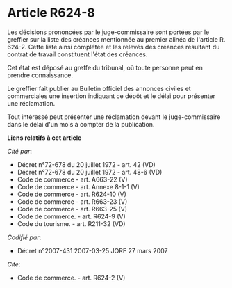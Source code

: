 # Article R624-8

Les décisions prononcées par le juge-commissaire sont portées par le greffier sur la liste des créances mentionnée au premier
alinéa de l'article R. 624-2. Cette liste ainsi complétée et les relevés des créances résultant du contrat de travail
constituent l'état des créances.

Cet état est déposé au greffe du tribunal, où toute personne peut en prendre connaissance.

Le greffier fait publier au Bulletin officiel des annonces civiles et commerciales une insertion indiquant ce dépôt et le
délai pour présenter une réclamation.

Tout intéressé peut présenter une réclamation devant le juge-commissaire dans le délai d'un mois à compter de la publication.

**Liens relatifs à cet article**

_Cité par_:

  - Décret n°72-678 du 20 juillet 1972 - art. 42 (VD)
  - Décret n°72-678 du 20 juillet 1972 - art. 48-6 (VD)
  - Code de commerce - art. A663-22 (V)
  - Code de commerce - art. Annexe 8-1-1 (V)
  - Code de commerce - art. R624-10 (V)
  - Code de commerce - art. R663-23 (V)
  - Code de commerce - art. R663-25 (V)
  - Code de commerce. - art. R624-9 (V)
  - Code du tourisme. - art. R211-32 (VD)

_Codifié par_:

  - Décret n°2007-431 2007-03-25 JORF 27 mars 2007

_Cite_:

  - Code de commerce. - art. R624-2 (V)
